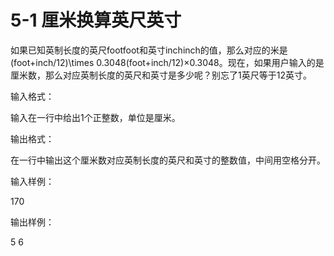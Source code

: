 # 5-1 厘米换算英尺英寸

如果已知英制长度的英尺footfoot和英寸inchinch的值，那么对应的米是(foot+inch/12)\times 0.3048(foot+inch/12)×0.3048。现在，如果用户输入的是厘米数，那么对应英制长度的英尺和英寸是多少呢？别忘了1英尺等于12英寸。

输入格式：

输入在一行中给出1个正整数，单位是厘米。

输出格式：

在一行中输出这个厘米数对应英制长度的英尺和英寸的整数值，中间用空格分开。

输入样例：

170

输出样例：

5 6

